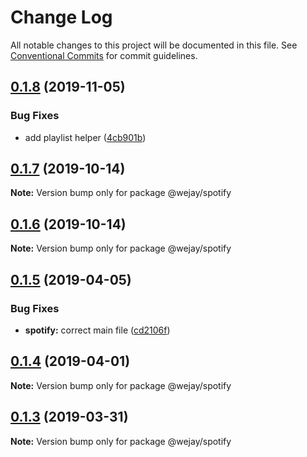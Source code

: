 # Change Log

All notable changes to this project will be documented in this file.
See [Conventional Commits](https://conventionalcommits.org) for commit guidelines.

## [0.1.8](https://github.com/Iteam1337/wejay-utils/compare/@wejay/spotify@0.1.7...@wejay/spotify@0.1.8) (2019-11-05)


### Bug Fixes

* add playlist helper ([4cb901b](https://github.com/Iteam1337/wejay-utils/commit/4cb901b))





## [0.1.7](https://github.com/Iteam1337/wejay-utils/compare/@wejay/spotify@0.1.6...@wejay/spotify@0.1.7) (2019-10-14)

**Note:** Version bump only for package @wejay/spotify





## [0.1.6](https://github.com/Iteam1337/wejay-utils/compare/@wejay/spotify@0.1.5...@wejay/spotify@0.1.6) (2019-10-14)

**Note:** Version bump only for package @wejay/spotify





## [0.1.5](https://github.com/Iteam1337/wejay-utils/compare/@wejay/spotify@0.1.4...@wejay/spotify@0.1.5) (2019-04-05)


### Bug Fixes

* **spotify:** correct main file ([cd2106f](https://github.com/Iteam1337/wejay-utils/commit/cd2106f))





## [0.1.4](https://github.com/Iteam1337/wejay-utils/compare/@wejay/spotify@0.1.3...@wejay/spotify@0.1.4) (2019-04-01)

**Note:** Version bump only for package @wejay/spotify





## [0.1.3](https://github.com/Iteam1337/wejay-utils/compare/@wejay/spotify@0.1.2...@wejay/spotify@0.1.3) (2019-03-31)

**Note:** Version bump only for package @wejay/spotify
